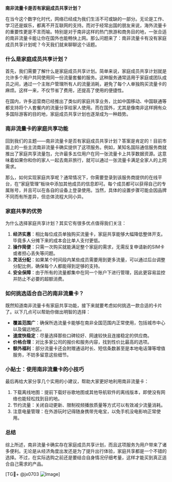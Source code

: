 **南非流量卡是否有家庭成员共享计划？**

在当今这个数字化时代，网络已经成为我们生活不可或缺的一部分。无论是工作、学习还是娱乐，都离不开互联网的支持。而对于经常出国的朋友来说，海外流量卡的重要性更是不言而喻。特别是对于南非这样的热门旅游和商务目的地，一张合适的南非流量卡能让你在国外也能畅快上网。那么问题来了：南非流量卡有没有家庭成员共享计划呢？今天我们就来聊聊这个话题。

### 什么是家庭成员共享计划？

首先，我们需要了解什么是家庭成员共享计划。简单来说，家庭成员共享计划就是允许多个用户共同使用同一份流量套餐的服务。这种服务通常适用于家庭或团队成员之间，通过一个主账户管理所有人的流量消耗，避免了每个人单独购买流量卡的麻烦。这样一来，不仅节省了费用，还提高了使用的便捷性。

在国内，许多运营商已经推出了类似的家庭共享业务，比如中国移动、中国联通等都支持将个人套餐内的流量分享给家人使用。而在国外，尤其是像南非这样拥有众多国际游客的目的地，家庭成员共享计划也逐渐成为一种趋势。

### 南非流量卡的家庭共享功能

回到我们的主题——南非流量卡是否有家庭成员共享计划？答案是肯定的！目前市面上的一些主流南非流量卡确实提供了这项服务。例如，某知名国际通信服务商就推出了家庭共享流量包，允许最多五位用户在同一张流量卡上共享数据资源。这意味着如果你和你的家人一起去南非旅行，就可以通过一张流量卡满足全家人的上网需求。

那么，如何实现家庭共享呢？通常情况下，你需要登录到该服务商提供的在线平台，在“家庭管理”板块中添加其他成员的信息即可。每个成员都可以获得自己的专属账号，并且可以在各自的设备上登录使用。当然，具体的设置步骤可能会因品牌不同而有所差异，但总体流程大同小异。

### 家庭共享的优势

为什么选择家庭共享计划？其实它有很多优点值得我们关注：

1. **经济实惠**：相比每位成员单独购买流量卡，家庭共享能够大幅降低整体开支。毕竟多人分摊下来的成本会比单人支付更低。
2. **操作简便**：只需一次购买就能满足整个家庭的需求，无需反复申请新的SIM卡或者担心丢失等问题。
3. **灵活分配**：如果某个时间段内某些成员需要用到更多流量，可以通过后台调整分配比例，确保每个人都能得到足够的支持。
4. **安全保障**：由于所有的流量都集中在同一个账户下进行管理，因此更容易监控并防止不必要的超额消费。

### 如何挑选适合自己的南非流量卡？

既然知道南非流量卡有家庭共享功能，接下来就要考虑如何挑选一款合适的卡片了。以下几点可以帮助你做出明智的选择：

- **覆盖范围广**：确保所选流量卡能够在南非全国范围内正常使用，包括城市中心以及偏远地区。
- **速度快稳定**：尽量选择那些口碑较好、网速较快且连接稳定的供应商。
- **价格合理**：对比多家公司的报价和服务内容，找到性价比最高的选项。
- **额外福利**：部分流量卡还会附赠通话时长、短信条数甚至是本地电话簿等增值服务，不妨多留意这些细节。

### 小贴士：使用南非流量卡的小技巧

最后再给大家分享几个实用的小建议，帮助大家更好地利用南非流量卡：

1. 下载离线地图：提前下载好谷歌地图或其他导航软件的离线版本，即使没有网络也能轻松找到目的地。
2. 节约流量：关闭自动更新、限制视频播放质量等方式可以有效减少流量消耗。
3. 注意电量管理：在外游玩时记得随身携带充电宝，以免手机没电影响正常使用。

### 总结

综上所述，南非流量卡确实存在家庭成员共享计划，而且这项服务为用户带来了诸多便利。无论是从经济角度出发还是为了提升出行体验，家庭共享都是一个不错的选择。不过，在实际选购之前还是要结合自身情况仔细考量，这样才能买到真正适合自己需求的产品。

[TG💪+ @jx0703 ![Image](https://github.com/user-attachments/assets/dbca1d08-cadb-493c-b0ec-ad6f7a83f270)]